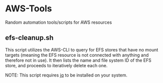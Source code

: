 # AWS-Tools
Random automation tools/scripts for AWS resources

## efs-cleanup.sh
This script utilizes the AWS-CLI to query for EFS stores that have no mount targets (meaning the EFS resource is not connected with anything and therefore not in use). It then lists the name and file system ID of the EFS store, and proceeds to iteratively delete each one.

NOTE: This script requires [jq](https://stedolan.github.io/jq/download/) to be installed on your system.

